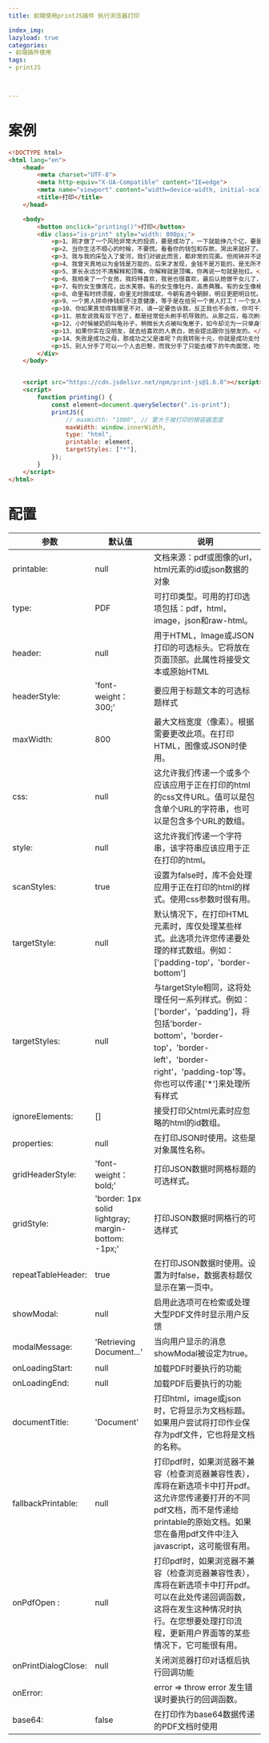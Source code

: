 ```yaml
---
title: 前端使用printJS插件 执行浏览器打印

index_img: 
lazyload: true
categories:
- 前端插件使用
tags:
- printJS



---
```













# 案例
```html
<!DOCTYPE html>
<html lang="en">
	<head>
		<meta charset="UTF-8">
		<meta http-equiv="X-UA-Compatible" content="IE=edge">
		<meta name="viewport" content="width=device-width, initial-scale=1.0">
		<title>打印</title>
	</head>

	<body>
		<button onclick="printing()">打印</button>
		<div class="is-print" style="width: 800px;">
			<p>1、刚才做了一个风险非常大的投资，要是成功了，一下就能挣几个亿，要是失败了，我这两块钱就打了水漂了。</p>
			<p>2、当你生活不顺心的时候，不要慌。看看你的钱包和存款，哭出来就好了。</p>
			<p>3、我与我的床坠入了爱河，我们对彼此而言，都非常的完美。但闹钟并不这么想，那个妒忌心重的贱货。</p>
			<p>4、我曾天真地以为金钱是万能的，后来才发现，金钱不是万能的，是无所不能的。</p>
			<p>5、家长永远分不清解释和顶嘴，你解释就是顶嘴，你再说一句就是抬扛。</p>
			<p>6、我相亲了一个女孩，我妈特喜欢，我爸也很喜欢，最后认她做干女儿了，还说我配不上她。</p>
			<p>7、有的女生像莲花，出水芙蓉。有的女生像牡丹，高贵典雅。有的女生像梅花，高冷孤傲。而你像多肉，胖嘟嘟、圆滚滚。</p>
			<p>8、命里有时终须瘦，命里无时胖成球，今朝有酒今朝醉，明日更肥明日忧。</p>
			<p>9、一个男人拼命挣钱却不注意健康，等于是在给另一个男人打工！一个女人拼命省钱却不注意修养，是在给另一个女人腾地方。</p>
			<p>10、你如果真觉得我哪里不对，请一定要告诉我，反正我也不会改，你可千万不要憋出病来呀。</p>
			<p>11、朋友说我有双下巴了，都是经常低头刷手机导致的。从那之后，每次刷手机我都举高高地往上看。没想到，一个月之后我有了抬头纹。</p>
			<p>12、小时候被奶奶叫龟孙子，稍微长大点被叫兔崽子，如今却沦为一只单身狗，我这一辈子简直就是一部禽兽史！</p>
			<p>13、如果你实在没朋友，就去给喜欢的人表白，她会提出跟你当朋友的。</p>
			<p>14、失败是成功之母，那成功之父是谁呢？向我转账十元，你就是成功支付！</p>
			<p>15、别人分手了可以一个人去巴黎，而我分手了只能去楼下的牛肉面馆，吃一碗六块钱的牛肉面，还不敢加蛋。</p>
		</div>
	</body>


	<script src="https://cdn.jsdelivr.net/npm/print-js@1.6.0"></script>
	<script>
		function printing() {
			const element=document.querySelector(".is-print");
			printJS({
				// maxWidth: "1000", // 要大于被打印的根容器宽度
				maxWidth: window.innerWidth,
				type: "html",
				printable: element,
				targetStyles: ["*"],
			});
		}
	</script>
</html>
```


# 配置
|  参数 | 默认值 | 说明 |
|--|--|--|
|  printable:	  |  null	  |  文档来源：pdf或图像的url，html元素的id或json数据的对象  |  
|  type:	  |  PDF	  |  可打印类型。可用的打印选项包括：pdf，html，image，json和raw-html。  |  
|  header:	  |  null	  |  用于HTML，Image或JSON打印的可选标头。它将放在页面顶部。此属性将接受文本或原始HTML  |  
|  headerStyle:	  |  'font-weight：300;'	  |  要应用于标题文本的可选标题样式  |  
|  maxWidth:	  |  800	  |  最大文档宽度（像素）。根据需要更改此项。在打印HTML，图像或JSON时使用。  |  
|  css:	  |  null	  |  这允许我们传递一个或多个应该应用于正在打印的html的css文件URL。值可以是包含单个URL的字符串，也可以是包含多个URL的数组。  |  
|  style:	  |  null	  |  这允许我们传递一个字符串，该字符串应该应用于正在打印的html。  |  
|  scanStyles:  |  	true	  |  设置为false时，库不会处理应用于正在打印的html的样式。使用css参数时很有用。  |  
|  targetStyle:	  |  null	  |  默认情况下，在打印HTML元素时，库仅处理某些样式。此选项允许您传递要处理的样式数组。例如：['padding-top'，'border-bottom']  |  
|  targetStyles:	  |  null	  |  与targetStyle相同，这将处理任何一系列样式。例如：['border'，'padding']，将包括'border-bottom'，'border-top'，'border-left'，'border-right'，'padding-top'等。你也可以传递['*']来处理所有样式  |  
|  ignoreElements:	  |  []	  |  接受打印父html元素时应忽略的html的id数组。  |  
|  properties:	  |  null	  |  在打印JSON时使用。这些是对象属性名称。  |  
|  gridHeaderStyle:	  |  'font-weight：bold;'	  |  打印JSON数据时网格标题的可选样式。  |  
|  gridStyle:	  |  'border:   1px solid lightgray; margin-bottom: -1px;'	  |  打印JSON数据时网格行的可选样式  |  
|  repeatTableHeader:	  |  true	  |  在打印JSON数据时使用。设置为时false，数据表标题仅显示在第一页中。  |  
|  showModal:	  |  null	  |  启用此选项可在检索或处理大型PDF文件时显示用户反馈  |  
|  modalMessage:	  |  'Retrieving Document...'	  |  当向用户显示的消息showModal被设定为true。  |  
|  onLoadingStart:	  |  null	  |  加载PDF时要执行的功能  |  
|  onLoadingEnd:	  |  null	  |  加载PDF后要执行的功能  |  
|  documentTitle:	  |  'Document'	  |  打印html，image或json时，它将显示为文档标题。如果用户尝试将打印作业保存为pdf文件，它也将是文档的名称。  |  
|  fallbackPrintable:  |  	null	  |  打印pdf时，如果浏览器不兼容（检查浏览器兼容性表），库将在新选项卡中打开pdf。这允许您传递要打开的不同pdf文档，而不是传递给printable的原始文档。如果您在备用pdf文件中注入javascript，这可能很有用。  |  
|  onPdfOpen :	  |  null	  |  打印pdf时，如果浏览器不兼容（检查浏览器兼容性表），库将在新选项卡中打开pdf。可以在此处传递回调函数，这将在发生这种情况时执行。在您想要处理打印流程，更新用户界面等的某些情况下，它可能很有用。  |  
|  onPrintDialogClose:	  |  null  |  	关闭浏览器打印对话框后执行回调功能  |  
|  onError:	  |    |  error => throw error	发生错误时要执行的回调函数。  |  
|  base64:	  |  false  |  	在打印作为base64数据传递的PDF文档时使用  |  





